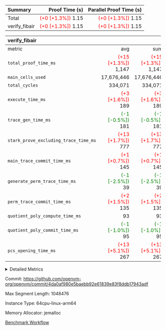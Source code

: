 | Summary | Proof Time (s) | Parallel Proof Time (s) |
|:---|---:|---:|
| Total | <span style='color: red'>(+0 [+1.3%])</span> 1.15 | <span style='color: red'>(+0 [+1.3%])</span> 1.15 |
| verify_fibair | <span style='color: red'>(+0 [+1.3%])</span> 1.15 | <span style='color: red'>(+0 [+1.3%])</span> 1.15 |


| verify_fibair |||||
|:---|---:|---:|---:|---:|
|metric|avg|sum|max|min|
| `total_proof_time_ms ` | <span style='color: red'>(+15 [+1.3%])</span> 1,147 | <span style='color: red'>(+15 [+1.3%])</span> 1,147 | <span style='color: red'>(+15 [+1.3%])</span> 1,147 | <span style='color: red'>(+15 [+1.3%])</span> 1,147 |
| `main_cells_used     ` |  17,676,446 |  17,676,446 |  17,676,446 |  17,676,446 |
| `total_cycles        ` |  334,071 |  334,071 |  334,071 |  334,071 |
| `execute_time_ms     ` | <span style='color: red'>(+3 [+1.6%])</span> 189 | <span style='color: red'>(+3 [+1.6%])</span> 189 | <span style='color: red'>(+3 [+1.6%])</span> 189 | <span style='color: red'>(+3 [+1.6%])</span> 189 |
| `trace_gen_time_ms   ` | <span style='color: green'>(-1 [-0.5%])</span> 181 | <span style='color: green'>(-1 [-0.5%])</span> 181 | <span style='color: green'>(-1 [-0.5%])</span> 181 | <span style='color: green'>(-1 [-0.5%])</span> 181 |
| `stark_prove_excluding_trace_time_ms` | <span style='color: red'>(+13 [+1.7%])</span> 777 | <span style='color: red'>(+13 [+1.7%])</span> 777 | <span style='color: red'>(+13 [+1.7%])</span> 777 | <span style='color: red'>(+13 [+1.7%])</span> 777 |
| `main_trace_commit_time_ms` | <span style='color: red'>(+1 [+0.7%])</span> 145 | <span style='color: red'>(+1 [+0.7%])</span> 145 | <span style='color: red'>(+1 [+0.7%])</span> 145 | <span style='color: red'>(+1 [+0.7%])</span> 145 |
| `generate_perm_trace_time_ms` | <span style='color: green'>(-1 [-2.5%])</span> 39 | <span style='color: green'>(-1 [-2.5%])</span> 39 | <span style='color: green'>(-1 [-2.5%])</span> 39 | <span style='color: green'>(-1 [-2.5%])</span> 39 |
| `perm_trace_commit_time_ms` | <span style='color: red'>(+2 [+1.5%])</span> 135 | <span style='color: red'>(+2 [+1.5%])</span> 135 | <span style='color: red'>(+2 [+1.5%])</span> 135 | <span style='color: red'>(+2 [+1.5%])</span> 135 |
| `quotient_poly_compute_time_ms` |  93 |  93 |  93 |  93 |
| `quotient_poly_commit_time_ms` | <span style='color: green'>(-1 [-1.0%])</span> 95 | <span style='color: green'>(-1 [-1.0%])</span> 95 | <span style='color: green'>(-1 [-1.0%])</span> 95 | <span style='color: green'>(-1 [-1.0%])</span> 95 |
| `pcs_opening_time_ms ` | <span style='color: red'>(+13 [+5.1%])</span> 267 | <span style='color: red'>(+13 [+5.1%])</span> 267 | <span style='color: red'>(+13 [+5.1%])</span> 267 | <span style='color: red'>(+13 [+5.1%])</span> 267 |



<details>
<summary>Detailed Metrics</summary>

|  | verify_program_compile_ms | total_cells | stark_prove_excluding_trace_time_ms | quotient_poly_compute_time_ms | quotient_poly_commit_time_ms | perm_trace_commit_time_ms | pcs_opening_time_ms | main_trace_commit_time_ms |
| --- | --- | --- | --- | --- | --- | --- | --- |
|  | 7 | 65,536 | 41 | 1 | 6 | 0 | 25 | 7 | 

| air_name | rows | quotient_deg | main_cols | interactions | constraints | cells |
| --- | --- | --- | --- | --- | --- | --- |
| AccessAdapterAir<2> |  | 2 |  | 5 | 12 |  | 
| AccessAdapterAir<4> |  | 2 |  | 5 | 12 |  | 
| AccessAdapterAir<8> |  | 2 |  | 5 | 12 |  | 
| FibonacciAir | 32,768 | 1 | 2 |  | 5 | 65,536 | 
| FriReducedOpeningAir |  | 2 |  | 39 | 71 |  | 
| JalRangeCheckAir |  | 2 |  | 9 | 14 |  | 
| NativePoseidon2Air<BabyBearParameters>, 1> |  | 2 |  | 136 | 572 |  | 
| PhantomAir |  | 2 |  | 3 | 5 |  | 
| ProgramAir |  | 1 |  | 1 | 4 |  | 
| VariableRangeCheckerAir |  | 1 |  | 1 | 4 |  | 
| VmAirWrapper<AluNativeAdapterAir, FieldArithmeticCoreAir> |  | 2 |  | 15 | 27 |  | 
| VmAirWrapper<BranchNativeAdapterAir, BranchEqualCoreAir<1> |  | 2 |  | 11 | 25 |  | 
| VmAirWrapper<NativeAdapterAir<2, 0>, PublicValuesCoreAir> |  | 2 |  | 11 | 29 |  | 
| VmAirWrapper<NativeLoadStoreAdapterAir<1>, NativeLoadStoreCoreAir<1> |  | 2 |  | 15 | 20 |  | 
| VmAirWrapper<NativeLoadStoreAdapterAir<4>, NativeLoadStoreCoreAir<4> |  | 2 |  | 15 | 20 |  | 
| VmAirWrapper<NativeVectorizedAdapterAir<4>, FieldExtensionCoreAir> |  | 2 |  | 15 | 27 |  | 
| VmConnectorAir |  | 2 |  | 5 | 11 |  | 
| VolatileBoundaryAir |  | 2 |  | 7 | 19 |  | 

| group | trace_gen_time_ms | total_proof_time_ms | total_cycles | total_cells | stark_prove_excluding_trace_time_ms | quotient_poly_compute_time_ms | quotient_poly_commit_time_ms | perm_trace_commit_time_ms | pcs_opening_time_ms | main_trace_commit_time_ms | main_cells_used | generate_perm_trace_time_ms | execute_time_ms |
| --- | --- | --- | --- | --- | --- | --- | --- | --- | --- | --- | --- | --- | --- |
| verify_fibair | 181 | 1,147 | 334,071 | 62,474,410 | 777 | 93 | 95 | 135 | 267 | 145 | 17,676,446 | 39 | 189 | 

| group | air_name | rows | prep_cols | perm_cols | main_cols | cells |
| --- | --- | --- | --- | --- | --- | --- |
| verify_fibair | AccessAdapterAir<2> | 131,072 |  | 16 | 11 | 3,538,944 | 
| verify_fibair | AccessAdapterAir<4> | 65,536 |  | 16 | 13 | 1,900,544 | 
| verify_fibair | AccessAdapterAir<8> | 128 |  | 16 | 17 | 4,224 | 
| verify_fibair | FriReducedOpeningAir | 2,048 |  | 84 | 27 | 227,328 | 
| verify_fibair | JalRangeCheckAir | 32,768 |  | 28 | 12 | 1,310,720 | 
| verify_fibair | NativePoseidon2Air<BabyBearParameters>, 1> | 32,768 |  | 312 | 398 | 23,265,280 | 
| verify_fibair | PhantomAir | 16,384 |  | 12 | 6 | 294,912 | 
| verify_fibair | ProgramAir | 8,192 |  | 8 | 10 | 147,456 | 
| verify_fibair | VariableRangeCheckerAir | 262,144 | 2 | 8 | 1 | 2,359,296 | 
| verify_fibair | VmAirWrapper<AluNativeAdapterAir, FieldArithmeticCoreAir> | 262,144 |  | 36 | 29 | 17,039,360 | 
| verify_fibair | VmAirWrapper<BranchNativeAdapterAir, BranchEqualCoreAir<1> | 32,768 |  | 28 | 23 | 1,671,168 | 
| verify_fibair | VmAirWrapper<NativeLoadStoreAdapterAir<1>, NativeLoadStoreCoreAir<1> | 65,536 |  | 40 | 21 | 3,997,696 | 
| verify_fibair | VmAirWrapper<NativeLoadStoreAdapterAir<4>, NativeLoadStoreCoreAir<4> | 32,768 |  | 40 | 27 | 2,195,456 | 
| verify_fibair | VmAirWrapper<NativeVectorizedAdapterAir<4>, FieldExtensionCoreAir> | 32,768 |  | 36 | 38 | 2,424,832 | 
| verify_fibair | VmConnectorAir | 2 | 1 | 16 | 5 | 42 | 
| verify_fibair | VolatileBoundaryAir | 65,536 |  | 20 | 12 | 2,097,152 | 

| group | trace_height_constraint | weighted_sum | threshold |
| --- | --- | --- | --- |
| verify_fibair | 0 | 1,085,444 | 2,013,265,921 | 
| verify_fibair | 1 | 5,411,200 | 2,013,265,921 | 
| verify_fibair | 2 | 542,722 | 2,013,265,921 | 
| verify_fibair | 3 | 5,476,612 | 2,013,265,921 | 
| verify_fibair | 4 | 65,536 | 2,013,265,921 | 
| verify_fibair | 5 | 12,851,850 | 2,013,265,921 | 

| trace_height_constraint | threshold |
| --- | --- |
| 0 | 2,013,265,921 | 

</details>


Commit: https://github.com/openvm-org/openvm/commit/4da0af980e5baebb92e61839e83f8ddb17943adf

Max Segment Length: 1048476

Instance Type: 64cpu-linux-arm64

Memory Allocator: jemalloc

[Benchmark Workflow](https://github.com/openvm-org/openvm/actions/runs/15218216780)
